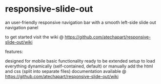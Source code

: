 # responsive-slide-out
an user-friendly responsive navigation bar with a smooth left-side slide out navigation panel 

to get started visit the wiki @ https://github.com/atechapart/responsive-slide-out/wiki

features:

designed for mobile
basic functionality ready to be extended
setup to load everything dynamically (self-contained, default) or manually add the html and css (split into separate files)
documentation available @ https://github.com/atechapart/responsive-slide-out/wiki
